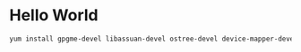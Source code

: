 # Hello World

```bash
yum install gpgme-devel libassuan-devel ostree-devel device-mapper-devel btrfs-progs-devel
```

